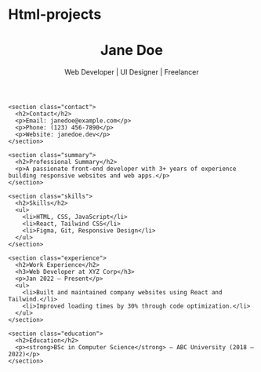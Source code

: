 # Html-projects

<!DOCTYPE html>
<html lang="en">
<head>
  <meta charset="UTF-8" />
  <meta name="viewport" content="width=device-width, initial-scale=1.0"/>
  <title>Digital Resume - Jane Doe</title>
  <link rel="stylesheet" href="style.css" />
</head>
<body>
  <div class="container">
    <header>
      <h1>Jane Doe</h1>
      <p>Web Developer | UI Designer | Freelancer</p>
    </header>

    <section class="contact">
      <h2>Contact</h2>
      <p>Email: janedoe@example.com</p>
      <p>Phone: (123) 456-7890</p>
      <p>Website: janedoe.dev</p>
    </section>

    <section class="summary">
      <h2>Professional Summary</h2>
      <p>A passionate front-end developer with 3+ years of experience building responsive websites and web apps.</p>
    </section>

    <section class="skills">
      <h2>Skills</h2>
      <ul>
        <li>HTML, CSS, JavaScript</li>
        <li>React, Tailwind CSS</li>
        <li>Figma, Git, Responsive Design</li>
      </ul>
    </section>

    <section class="experience">
      <h2>Work Experience</h2>
      <h3>Web Developer at XYZ Corp</h3>
      <p>Jan 2022 – Present</p>
      <ul>
        <li>Built and maintained company websites using React and Tailwind.</li>
        <li>Improved loading times by 30% through code optimization.</li>
      </ul>
    </section>

    <section class="education">
      <h2>Education</h2>
      <p><strong>BSc in Computer Science</strong> – ABC University (2018 – 2022)</p>
    </section>
  </div>
</body>
</html>

